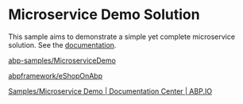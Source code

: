 # Microservice Demo Solution

This sample aims to demonstrate a simple yet complete microservice solution. See the [documentation](https://abp.io/documents/abp/latest/Samples/Microservice-Demo).

[abp-samples/MicroserviceDemo](https://github.com/abpframework/abp-samples/tree/master/MicroserviceDemo)

[abpframework/eShopOnAbp](https://github.com/abpframework/eShopOnAbp)

[Samples/Microservice Demo | Documentation Center | ABP.IO](https://docs.abp.io/zh-Hans/abp/latest/Samples/Microservice-Demo)


